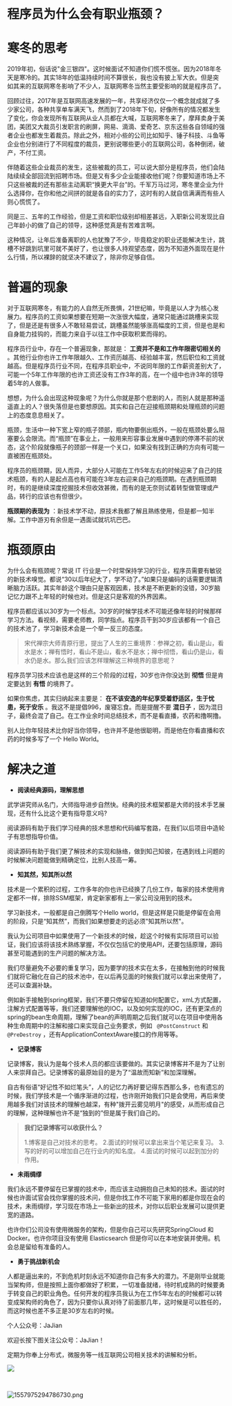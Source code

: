 # 程序员为什么会有职业瓶颈？ #

# 寒冬的思考 #

2019年初，俗话说"金三银四"。这时候面试不知道你们慌不慌张。因为2018年冬天是寒冷的。其实18年的低温持续时间不算很长，我也没有披上军大衣。但是突如其来的互联网寒冬影响了不少人，互联网寒冬当然主要受影响的就是程序员了。

回顾过往，2017年是互联网高速发展的一年，共享经济仅仅一个概念就成就了多少家公司，各种共享单车满天飞，然而到了2018年下旬，好像所有的情况都发生了变化，你会发现所有互联网从业人员都在大喊，互联网寒冬来了，摩拜卖身于美团，美团又大裁员引发职言的刷屏，网易、滴滴、爱奇艺、京东这些各自领域的强者企业也都发生着裁员。除此之外，相对小些的公司比如知乎、锤子科技、斗鱼等企业也分别进行了不同程度的裁员，更别说哪些更小的互联网公司，各种倒闭，破产，不付工资。

伴随着这些企业裁员的发生，这些被裁的员工，可以说大部分是程序员，他们会陆陆续续全部回流到招聘市场。但是又有多少企业能接收他们呢？你要知道市场上不只这些被裁的还有那些主动离职“换更大平台”的。千军万马过河，寒冬里企业为什么选择你，在你和他之间拼的就是各自的实力了，这时有的人就自信满满而有些人则心慌慌了。

同是三、五年的工作经验，但是工资和职位级别却相差甚远，入职新公司发现比自己年龄小的做了自己的领导，这种感觉真是有苦难言啊。

这种情况，让年后准备离职的人也犹豫了不少，毕竟稳定的职业还能解决生计，跳槽不好跳到坑里可就不美好了，也让很多人持观望态度，因为不知道外面现在是什么行情，所以裸辞的就坚决不建议了，除非你足够自信。

# 普遍的现象 #

对于互联网寒冬，有能力的人自然无所畏惧，21世纪嘛，毕竟是以人才为核心发展力。程序员的工资如果想要在短期一次涨很大幅度，通常只能通过跳槽来实现了，但是还是有很多人不敢轻易尝试，跳槽虽然能够涨高幅度的工资，但是也是和自身能力挂钩的，而能力来自于以往工作中获取积累而得的。

程序员行业中，存在一个普遍现象，那就是： **工资并不是和工作年限密切相关的** 。其他行业你也许工作年限越久、工作资历越高、经验越丰富，然后职位和工资就越高。但是程序员行业不同，在程序员职业中，不说同年限的工作薪资差别大了，可能一个5年工作年限的也许工资还没有工作3年的高，在一个组中也许3年的领导着5年的人做事。

想想，为什么会出现这种现象呢？为什么你就是那个悲剧的人，而别人就是那种遥遥直上的人？很失落但是也要想原因。其实和自己在迎接瓶颈期和处理瓶颈的问题上的态度息息相关了。

瓶颈，生活中一种下宽上窄的瓶子颈部，瓶内物要倒出瓶外，一般在瓶颈处要么阻塞要么会限流。而“瓶颈”在事业上，一般用来形容事业发展中遇到的停滞不前的状态，这个阶段就像瓶子的颈部一样是一个关口，如果没有找到正确的方向有可能一直被困在瓶颈处。

程序员的瓶颈期，因人而异，大部分人可能在工作5年左右的时候迎来了自己的技术瓶颈，有的人是起点高也有可能在3年左右迎来自己的瓶颈期。在遇到瓶颈期时，有的是继续深度挖掘技术但收效甚微，而有的是无奈则试着转型做管理或产品，转行的应该也有但很少。

**瓶颈期的表现为** ：新技术学不动，原技术我都了解且熟练使用，但是都一知半解。工作中游刃有余但是一遇面试就坑坑巴巴。

# 瓶颈原由 #

为什么会有瓶颈呢？常说 IT 行业是一个时常保持学习的行业，程序员需要有敏锐的新技术嗅觉。都说“30以后年纪大了，学不动了。”如果只是编码的话需要逻辑清晰脑力活跃。其实年龄这个理由只是客观因素，技术是不断更新的没错，30岁脑记忆力跟不上年轻的时候也对。但是这只是客观的外界因素。

程序员都应该以30岁为一个标点。30岁的时候学技术不可能还像年轻的时候那样学习方法。看视频，需要老师教，同学指点。程序员干到30岁应该都有一个自己的技术池了，学习新技术会是一个举一反三的态度。

> 
> 
> 
> 宋代禅宗大师青原行思，提出了人生的三重境界：参禅之初，看山是山，看水是水；禅有悟时，看山不是山，看水不是水；禅中彻悟，看山仍是山，看水仍是水。那么我们应该怎样理解这三种境界的意思呢？
> 
> 
> 

程序员学习技术应该也是这样的三个阶段的过程，30岁也许你没达到 **彻悟** 但是肯定要达到 **有悟** 的境界了。

如果你焦虑，其实归纳起来主要是： **在不该安逸的年纪享受着舒适区，生于忧患，死于安乐** 。我这不是提倡996，废寝忘食。而是提醒不要 **混日子** ，因为混日子，最终会混了自己。在工作业余时间总结技术，而不是看直播，农药和撸啊撸。

别人比你年轻技术比你好当你领导，也许并不是他很聪明，而是他在你看直播和农药的时候多写了一个 Hello World。

# 解决之道 #

* **阅读经典源码，理解思想**

武学讲究师从名门，大师指导进步自然快。经典的技术框架都是大师的技术手艺展现，还有什么比这个更有指导意义吗?

阅读源码有助于我们学习经典的技术思想和代码编写套路，在我们以后项目中造轮子有思想指导价值。

阅读源码有助于我们更了解技术的实现和脉络，做到知己知彼，在遇到线上问题的时候解决问题能做到精确定位，比别人技高一筹。

* **知其然，知其所以然**

技术是一个累积的过程，工作多年的你也许已经换了几份工作，每家的技术使用肯定都不一样，排除SSM框架，肯定新家都有上一家公司没用到的技术。

学习新技术，一般都是自己倒腾写个Hello world，但是这样是只能是停留在会用的阶段，只是“知其然”，而我们如果想要走的远必须"知其所以然"。

我认为公司项目中如果使用了一个新技术的时候，趁这个时候有实际项目可以验证，我们应该将该技术熟练掌握，不仅仅包括它的使用API，还要包括原理，源码甚至可能遇到的生产问题的解决方法。

我们尽量避免不必要的重复学习，因为要学的技术实在太多，在接触到他的时候我们就将它融化在自己的技术池中，在以后再见面的时候我们就可以拿出来使用了，还可以查漏补缺。

例如新手接触到spring框架，我们不要只停留在知道如何配置它，xmL方式配置，注解方式配置等等，我们还要理解他的IOC，以及如何实现的IOC，还有更深点的spring的bean生命周期，理解了bean的声明周期之后我们就可以在项目中使用各种生命周期中的注解和接口来实现自己业务要求，例如 ` @PostConstruct` 和 ` @PreDestroy` ，还有ApplicationContextAware接口的作用等等。

* **记录博客**

记录博客，我认为是每个技术人员的都应该要做的。其实记录博客并不是为了让别人来崇拜自己。记录博客的最原始目的是为了“温故而知新”和加深理解。

自古有俗语“好记性不如烂笔头”，人的记忆力再好要记得东西那么多，也有遗忘的时候，我们学技术是一个循序渐进的过程，也许刚开始我们只是会使用，再后来使用越多我们对该技术的理解也越深，有种"拨开云雾见明月"的感受，从而形成自己的理解，这种理解也许不是“独到的”但是属于我们自己的。

> 
> 
> 
> **我们记录博客可以收获什么？**
> 
> 
> 
> 1.博客是自己对技术的思考。 2.面试的时候可以拿出来当个笔记来复习。 3.写的好的可以增加自己在行业内的知名度。
> 4.面试的时候可以起到加分的作用。
> 
> 

* **未雨绸缪**

我们永远不要停留在已掌握的技术中，而应该主动拥抱自己未知的技术。面试的时候也许面试官会找你掌握的技术问，但是你找工作不可能下家用的都是你现在会的技术，未雨绸缪，学习现在市场上一些新出的技术，对你以后职业发展可以提供更宽的道路。

也许你们公司没有使用微服务的架构，但是你自己可以先研究SpringCloud 和 Docker。也许你项目没有使用 Elasticsearch 但是你可以在本地安装并使用。机会总是留给有准备的人。

* **勇于挑战新机会**

人都是逼出来的，不到危机时刻永远不知道你自己有多大的潜力。不是刚毕业就能当架构师，但是按照上面你都做好了积累，一切准备就绪，待时机成熟的时候要勇于转变自己的职业角色。任何开发的程序员我认为在工作5年左右的时候都可以转变成架构师的角色了，因为只要你认真对待了前面那几年，这时候是可以胜任的，而这时候也差不多正是30岁左右的时候。

个人公众号：JaJian

欢迎长按下图关注公众号：JaJian！

定期为你奉上分布式，微服务等一线互联网公司相关技术的讲解和分析。

![](https://user-gold-cdn.xitu.io/2019/5/16/16abe8a90b4847be?imageView2/0/w/1280/h/960/ignore-error/1)

​

![1557975294786730.png](https://user-gold-cdn.xitu.io/2019/5/16/16abe90971089adf?imageView2/0/w/1280/h/960/ignore-error/1)